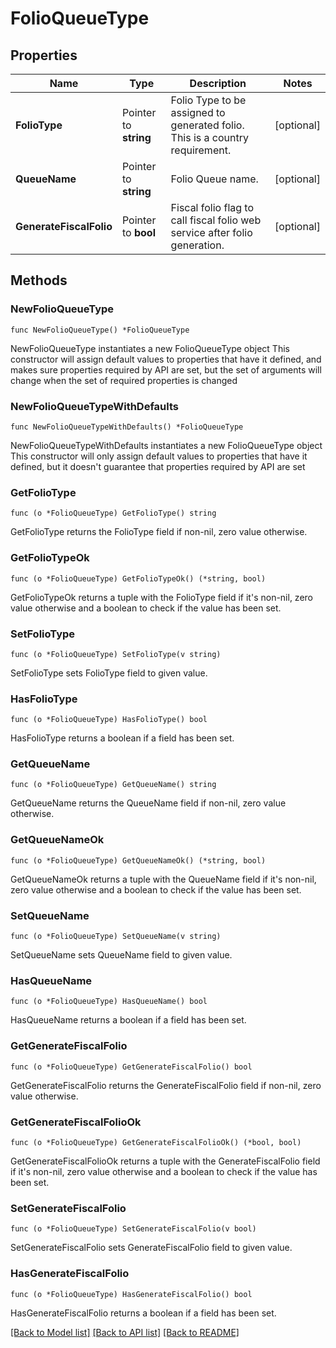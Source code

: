 # FolioQueueType

## Properties

Name | Type | Description | Notes
------------ | ------------- | ------------- | -------------
**FolioType** | Pointer to **string** | Folio Type to be assigned to generated folio. This is a country requirement. | [optional] 
**QueueName** | Pointer to **string** | Folio Queue name. | [optional] 
**GenerateFiscalFolio** | Pointer to **bool** | Fiscal folio flag to call fiscal folio web service after folio generation. | [optional] 

## Methods

### NewFolioQueueType

`func NewFolioQueueType() *FolioQueueType`

NewFolioQueueType instantiates a new FolioQueueType object
This constructor will assign default values to properties that have it defined,
and makes sure properties required by API are set, but the set of arguments
will change when the set of required properties is changed

### NewFolioQueueTypeWithDefaults

`func NewFolioQueueTypeWithDefaults() *FolioQueueType`

NewFolioQueueTypeWithDefaults instantiates a new FolioQueueType object
This constructor will only assign default values to properties that have it defined,
but it doesn't guarantee that properties required by API are set

### GetFolioType

`func (o *FolioQueueType) GetFolioType() string`

GetFolioType returns the FolioType field if non-nil, zero value otherwise.

### GetFolioTypeOk

`func (o *FolioQueueType) GetFolioTypeOk() (*string, bool)`

GetFolioTypeOk returns a tuple with the FolioType field if it's non-nil, zero value otherwise
and a boolean to check if the value has been set.

### SetFolioType

`func (o *FolioQueueType) SetFolioType(v string)`

SetFolioType sets FolioType field to given value.

### HasFolioType

`func (o *FolioQueueType) HasFolioType() bool`

HasFolioType returns a boolean if a field has been set.

### GetQueueName

`func (o *FolioQueueType) GetQueueName() string`

GetQueueName returns the QueueName field if non-nil, zero value otherwise.

### GetQueueNameOk

`func (o *FolioQueueType) GetQueueNameOk() (*string, bool)`

GetQueueNameOk returns a tuple with the QueueName field if it's non-nil, zero value otherwise
and a boolean to check if the value has been set.

### SetQueueName

`func (o *FolioQueueType) SetQueueName(v string)`

SetQueueName sets QueueName field to given value.

### HasQueueName

`func (o *FolioQueueType) HasQueueName() bool`

HasQueueName returns a boolean if a field has been set.

### GetGenerateFiscalFolio

`func (o *FolioQueueType) GetGenerateFiscalFolio() bool`

GetGenerateFiscalFolio returns the GenerateFiscalFolio field if non-nil, zero value otherwise.

### GetGenerateFiscalFolioOk

`func (o *FolioQueueType) GetGenerateFiscalFolioOk() (*bool, bool)`

GetGenerateFiscalFolioOk returns a tuple with the GenerateFiscalFolio field if it's non-nil, zero value otherwise
and a boolean to check if the value has been set.

### SetGenerateFiscalFolio

`func (o *FolioQueueType) SetGenerateFiscalFolio(v bool)`

SetGenerateFiscalFolio sets GenerateFiscalFolio field to given value.

### HasGenerateFiscalFolio

`func (o *FolioQueueType) HasGenerateFiscalFolio() bool`

HasGenerateFiscalFolio returns a boolean if a field has been set.


[[Back to Model list]](../README.md#documentation-for-models) [[Back to API list]](../README.md#documentation-for-api-endpoints) [[Back to README]](../README.md)


